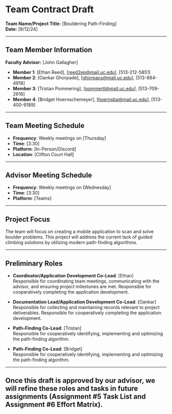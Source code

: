 
# Team Contract Draft

**Team Name/Project Title:** [Bouldering Path-Finding]  
**Date:** [9/12/24]

---

## Team Member Information
**Faculty Advisor:** [John Gallagher]  
- **Member 1**: [Ethan Reed], [reed2ep@mail.uc.edu], [513-212-5851]  
- **Member 2**: [Oankar Ghorpade], [ghorpaos@mail.uc.edu], [513-884-4918]  
- **Member 3**: [Tristan Pommering], [pommertl@mail.uc.edu], [513-709-2616]  
- **Member 4**: [Bridget Hoernschemeyer], [hoernsba@mail.uc.edu], [513-400-9189]

---

## Team Meeting Schedule

- **Frequency**: Weekly meetings on [Thursday]
- **Time**: [3:30]  
- **Platform**: [In-Person/Discord]  
- **Location**: [Clifton Court Hall]

---

## Advisor Meeting Schedule

- **Frequency**: Weekly meetings on [Wednesday]
- **Time**: [3:30]  
- **Platform**: [Teams]  

---

## Project Focus

The team will focus on creating a mobile application to scan and solve boulder problems. This project will address the current lack of guided climbing solutions by utilizing modern path-finding algorithms.

---

## Preliminary Roles

- **Coordinator/Application Development Co-Lead**: [Ethan]  
  Responsible for coordinating team meetings, communicating with the advisor, and ensuring project milestones are met. Responsible for cooperatively completing the application development.

- **Documentation Lead/Application Development Co-Lead**: [Oankar]  
  Responsible for collecting and maintaining records relevant to project deliverables. Responsible for cooperatively completing the application development.

- **Path-Finding Co-Lead**: [Tristan]  
  Responsible for cooperatively identifying, implementing and optimizing the path-finding algorithm.

- **Path-Finding Co-Lead**: [Bridget]  
  Responsible for cooperatively identifying, implementing and optimizing the path-finding algorithm.

---
Once this draft is approved by our advisor, we will refine these roles and tasks in future assignments (Assignment #5 Task List and Assignment #6 Effort Matrix).
---

